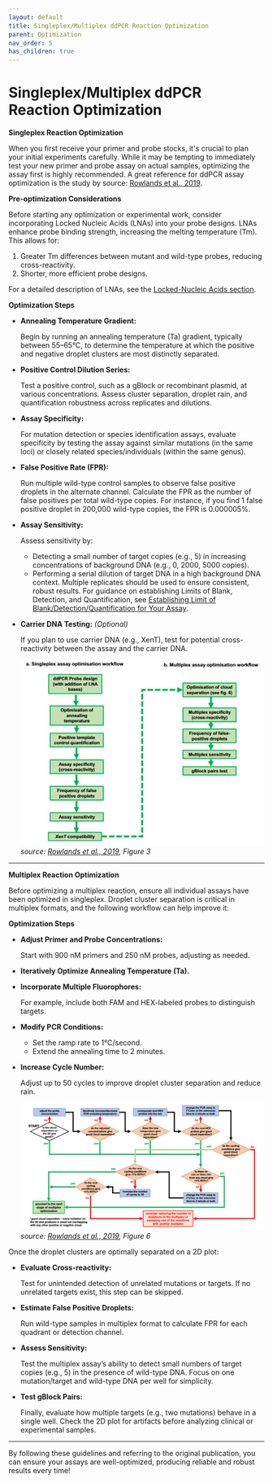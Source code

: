 ```yaml
---
layout: default
title: Singleplex/Multiplex ddPCR Reaction Optimization
parent: Optimization
nav_order: 5
has_children: true
---
```



# Singleplex/Multiplex ddPCR Reaction Optimization


**Singleplex Reaction Optimization**

When you first receive your primer and probe stocks, it's crucial to plan your initial experiments carefully. While it may be tempting to immediately test your new primer and probe assay on actual samples, optimizing the assay first is highly recommended. A great reference for ddPCR assay optimization is the study by source: [Rowlands et al., 2019](<https://www.nature.com/articles/s41598-019-49043-x>).

**Pre-optimization Considerations**

Before starting any optimization or experimental work, consider incorporating Locked Nucleic Acids (LNAs) into your probe designs. LNAs enhance probe binding strength, increasing the melting temperature (Tm). This allows for:

1. Greater Tm differences between mutant and wild-type probes, reducing cross-reactivity.
2. Shorter, more efficient probe designs.

For a detailed description of LNAs, see the [Locked-Nucleic Acids section](/Mds/PCR-method-library/Optimization/Locked-Nucleic-Acids-and-Degenerate-bases.html).

**Optimization Steps**

- **Annealing Temperature Gradient:**

    Begin by running an annealing temperature (Ta) gradient, typically between 55–65°C, to determine the temperature at which the positive and negative droplet clusters are most distinctly separated.

- **Positive Control Dilution Series:**

    Test a positive control, such as a gBlock or recombinant plasmid, at various concentrations. Assess cluster separation, droplet rain, and quantification robustness across replicates and dilutions.

- **Assay Specificity:**

    For mutation detection or species identification assays, evaluate specificity by testing the assay against similar mutations (in the same loci) or closely related species/individuals (within the same genus).

- **False Positive Rate (FPR):**

    Run multiple wild-type control samples to observe false positive droplets in the alternate channel. Calculate the FPR as the number of false positives per total wild-type copies. For instance, if you find 1 false positive droplet in 200,000 wild-type copies, the FPR is 0.000005%.

- **Assay Sensitivity:**

    Assess sensitivity by:

    - Detecting a small number of target copies (e.g., 5) in increasing concentrations of background DNA (e.g., 0, 2000, 5000 copies).
    - Performing a serial dilution of target DNA in a high background DNA context. Multiple replicates should be used to ensure consistent, robust results. For guidance on establishing Limits of Blank, Detection, and Quantification, see [Establishing Limit of Blank/Detection/Quantification for Your Assay](/Mds/PCR-method-library/Optimization/Establishing-Limit-of-Blank-Detection-Quantification.html).
- **Carrier DNA Testing:** *(Optional)*

    If you plan to use carrier DNA (e.g., XenT), test for potential cross-reactivity between the assay and the carrier DNA.

    ![image.png](Singleplex%20Multiplex%20ddPCR%20Reaction%20Optimization/image.png)
    *source: [Rowlands et al., 2019](<https://www.nature.com/articles/s41598-019-49043-x>), Figure 3*

---

**Multiplex Reaction Optimization**

Before optimizing a multiplex reaction, ensure all individual assays have been optimized in singleplex. Droplet cluster separation is critical in multiplex formats, and the following workflow can help improve it:

**Optimization Steps**

- **Adjust Primer and Probe Concentrations:**

    Start with 900 nM primers and 250 nM probes, adjusting as needed.

- **Iteratively Optimize Annealing Temperature (Ta).**
- **Incorporate Multiple Fluorophores:**

    For example, include both FAM and HEX-labeled probes to distinguish targets.

- **Modify PCR Conditions:**
    - Set the ramp rate to 1°C/second.
    - Extend the annealing time to 2 minutes.
- **Increase Cycle Number:**

    Adjust up to 50 cycles to improve droplet cluster separation and reduce rain.

    ![image.png](Singleplex%20Multiplex%20ddPCR%20Reaction%20Optimization/image%201.png)
    *source: [Rowlands et al., 2019](<https://www.nature.com/articles/s41598-019-49043-x>), Figure 6*


Once the droplet clusters are optimally separated on a 2D plot:

- **Evaluate Cross-reactivity:**

    Test for unintended detection of unrelated mutations or targets. If no unrelated targets exist, this step can be skipped.

- **Estimate False Positive Droplets:**

    Run wild-type samples in multiplex format to calculate FPR for each quadrant or detection channel.

- **Assess Sensitivity:**

    Test the multiplex assay’s ability to detect small numbers of target copies (e.g., 5) in the presence of wild-type DNA. Focus on one mutation/target and wild-type DNA per well for simplicity.

- **Test gBlock Pairs:**

    Finally, evaluate how multiple targets (e.g., two mutations) behave in a single well. Check the 2D plot for artifacts before analyzing clinical or experimental samples.

---

By following these guidelines and referring to the original publication, you can ensure your assays are well-optimized, producing reliable and robust results every time!
